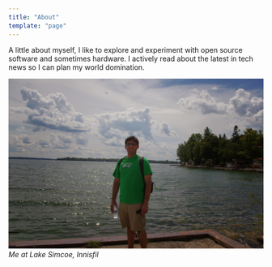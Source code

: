```yaml
---
title: "About"
template: "page"
---
```


A little about myself, I like to explore and experiment with open source software and sometimes hardware. I actively read about the latest in tech news so I can plan my world domination.

![Bhavin Prajapati](/media/lakesimcoe.jpg)
_Me at Lake Simcoe, Innisfil_
